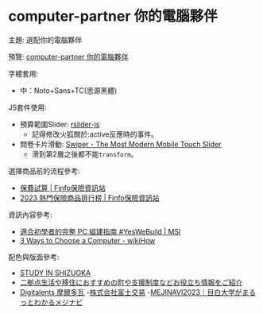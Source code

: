 # computer-partner 你的電腦夥伴

主題: 選配你的電腦夥伴

預覽:
[computer-partner 你的電腦夥伴](https://april808.github.io/computer-partner/)

字體套用:
- 中：Noto+Sans+TC(思源黑體)

JS套件使用:
- 預算範圍Slider: [rslider-js](https://www.cssscript.com/animated-customizable-range-slider-pure-javascript-rslider-js/)
  - 記得修改火狐關於:active反應時的事件。
- 問卷卡片滑動: [Swiper - The Most Modern Mobile Touch Slider](https://swiperjs.com/)
  - 滑到第2層之後都不能`transform`。

選擇商品前的流程參考:
- [保費試算 | Finfo保險資訊站](https://finfo.tw/assortments/new?env=finfo-web)
- [2023 熱門保險商品排行榜 | Finfo保險資訊站](https://finfo.tw/hottest)

資訊內容參考:
- [適合初學者的完整 PC 組建指南 #YesWeBuild | MSI](https://tw.msi.com/Landing/how-to-build-a-pc)
- [3 Ways to Choose a Computer - wikiHow](https://www.wikihow.com/Choose-a-Computer)

配色與版面參考:
- [STUDY IN SHIZUOKA](https://studyinshizuoka.jp/en/)
- [二拠点生活や移住におすすめの町や支援制度などお役立ち情報をご紹介](https://dual-life-iju.com/)
- [Digitalents 摩爾多瓦](https://digitalents.md/)
-[株式会社富士交易](https://www.fuji-koeki.co.jp/)
-[MEJINAVI2023｜目白大学がまるっとわかるメジナビ](https://www2.mejiro.ac.jp/univ/mejinavi2023/)
